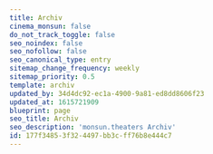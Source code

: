 ```yaml
---
title: Archiv
cinema_monsun: false
do_not_track_toggle: false
seo_noindex: false
seo_nofollow: false
seo_canonical_type: entry
sitemap_change_frequency: weekly
sitemap_priority: 0.5
template: archiv
updated_by: 34d4dc92-ec1a-4900-9a81-ed8dd8606f23
updated_at: 1615721909
blueprint: page
seo_title: Archiv
seo_description: 'monsun.theaters Archiv'
id: 177f3485-3f32-4497-bb3c-ff76b8e444c7
---
```

